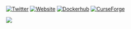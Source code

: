 [![Twitter](https://img.shields.io/twitter/follow/Griefed_?color=%23c0ffee&label=%40Griefed_&logo=Twitter&style=for-the-badge)](https://twitter.com/Griefed_)
[![Website](https://img.shields.io/website?color=%23c0ffee&down_color=%23c0ffee&down_message=www.griefed.de&label=BLOG&logo=Wordpress&style=for-the-badge&up_color=%23c0ffee&up_message=www.griefed.de&url=https%3A%2F%2Fwww.griefed.de)](https://www.griefed.de/blog)
[![Dockerhub](https://img.shields.io/website?color=%23c0ffee&down_color=%23c0ffee&down_message=Griefed&label=Dockerhub&logo=Docker&style=for-the-badge&up_color=%23c0ffee&up_message=Griefed&url=https%3A%2F%2Fhub.docker.com%2Fu%2Fgriefed)](https://hub.docker.com/u/griefed)
[![CurseForge](https://img.shields.io/website?color=6441A4&down_color=%23c0ffee&down_message=SCP&label=Curse&logo=CurseForge&style=for-the-badge&up_color=%23c0ffee&up_message=SCP&url=https%3A%2F%2Fwww.curseforge.com%2Fminecraft%2Fmodpacks%2Fscp-survive-create-prosper)](https://www.curseforge.com/minecraft/modpacks/scp-survive-create-prosper)


<a href="https://github-readme-stats.vercel.app/api?username=Griefed&show_icons=true&theme=solarized-dark">
  <img align="center" src="https://github-readme-stats.vercel.app/api?username=Griefed&show_icons=true&include_all_commits=true&count_private=true&theme=react" />
</a>
